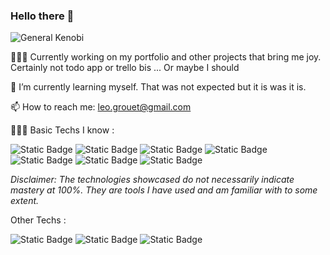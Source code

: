 ### Hello there 👋

![General Kenobi](./giphy.gif)


👨🏻‍💻 Currently working on my portfolio and other projects that bring me joy. Certainly not todo app or trello bis ... Or maybe I should 
  
🌱 I’m currently learning myself. That was not expected but it is was it is.
  
📫 How to reach me: leo.grouet@gmail.com


👨🏻‍💻 Basic Techs I know :

![Static Badge](https://img.shields.io/badge/Javascript-yellow?style=for-the-badge&logo=javascript&logoColor=white) ![Static Badge](https://img.shields.io/badge/html-red?style=for-the-badge&logo=html5&logoColor=white) ![Static Badge](https://img.shields.io/badge/css-blue?style=for-the-badge&logo=css3&logoColor=white) ![Static Badge](https://img.shields.io/badge/EJS-vert?style=for-the-badge&logo=ejs&logoColor=white) ![Static Badge](https://img.shields.io/badge/Postgresql-violet?style=for-the-badge&logo=postgresql&logoColor=white) ![Static Badge](https://img.shields.io/badge/Node-black?style=for-the-badge&logo=node.js&logoColor=white) ![Static Badge](https://img.shields.io/badge/Express-white?style=for-the-badge&logo=express&logoColor=black) 

*Disclaimer: The technologies showcased do not necessarily indicate mastery at 100%. They are tools I have used and am familiar with to some extent.*

 Other Techs :

![Static Badge](https://img.shields.io/badge/Mongodb-green?style=for-the-badge&logo=mongodb&logoColor=white) ![Static Badge](https://img.shields.io/badge/angular-red?style=for-the-badge&logo=angular&logoColor=white) ![Static Badge](https://img.shields.io/badge/react-blue?style=for-the-badge&logo=react&logoColor=white)

